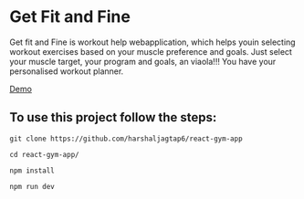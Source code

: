 # Get Fit and Fine
Get fit and Fine is workout help webapplication, which helps youin selecting workout exercises based on your muscle preference and goals.
Just select your muscle target, your program and goals, an viaola!!! You have your personalised workout planner.

[Demo](https://getfitandfine.netlify.app)

## To use this project follow the steps:

`git clone https://github.com/harshaljagtap6/react-gym-app`

`cd react-gym-app/`

`npm install`

`npm run dev`
